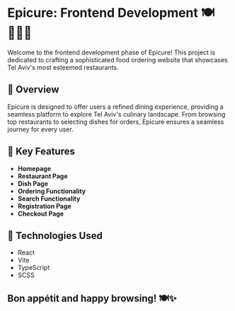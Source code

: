 # Epicure: Frontend Development 🍽️👩🏻‍🍳

Welcome to the frontend development phase of Epicure! This project is dedicated to crafting a sophisticated food ordering website that showcases Tel Aviv's most esteemed restaurants.

## 📌 Overview

Epicure is designed to offer users a refined dining experience, providing a seamless platform to explore Tel Aviv's culinary landscape. From browsing top restaurants to selecting dishes for orders, Epicure ensures a seamless journey for every user.

## 📌 Key Features

- **Homepage**
- **Restaurant Page**
- **Dish Page**
- **Ordering Functionality**
- **Search Functionality**
- **Registration Page**
- **Checkout Page**

## 📌 Technologies Used

- React
- Vite
- TypeScript
- SCSS

## Bon appétit and happy browsing! 🍽️✨
